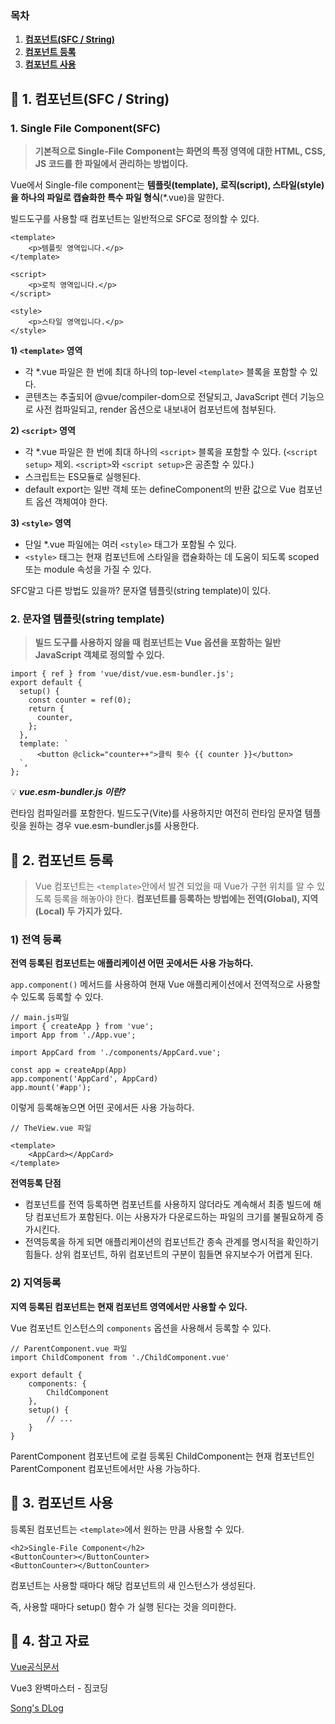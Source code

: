 ### 목차

1. [**컴포넌트(SFC / String)**](#1-컴포넌트(SFC-/-String))
2. [**컴포넌트 등록**](#2-컴포넌트-등록)
3. [**컴포넌트 사용**](#3-컴포넌트-사용)


## 📌 1. 컴포넌트(SFC / String)

### 1. Single File Component(SFC)

> 
> 
> 
> **기본적으로 Single-File Component는 화면의 특정 영역에 대한 HTML, CSS, JS 코드를 한 파일에서 관리하는 방법이다.**
> 

Vue에서 Single-file component는 **템플릿(template), 로직(script), 스타일(style)을 하나의 파일로 캡슐화한 특수 파일 형식**(*.vue)을 말한다.

빌드도구를 사용할 때 컴포넌트는 일반적으로 SFC로 정의할 수 있다.

```
<template>
	<p>템플릿 영역입니다.</p>
</template>

<script>
	<p>로직 영역입니다.</p>
</script>

<style>
	<p>스타일 영역입니다.</p>
</style>
```

**1) `<template>` 영역**

- 각 *.vue 파일은 한 번에 최대 하나의 top-level `<template>` 블록을 포함할 수 있다.
- 콘텐츠는 추출되어 @vue/compiler-dom으로 전달되고, JavaScript 렌더 기능으로 사전 컴파일되고, render 옵션으로 내보내어 컴포넌트에 첨부된다.

**2) `<script>` 영역**

- 각 *.vue 파일은 한 번에 최대 하나의 `<script>` 블록을 포함할 수 있다. (`<script setup>` 제외. `<script>`와 `<script setup>`은 공존할 수 있다.)
- 스크립트는 ES모듈로 실행된다.
- default export는 일반 객체 또는 defineComponent의 반환 값으로 Vue 컴포넌트 옵션 객체여야 한다.

**3) `<style>` 영역**

- 단일 *.vue 파일에는 여러 `<style>` 태그가 포함될 수 있다.
- `<style>` 태그는 현재 컴포넌트에 스타일을 캡슐화하는 데 도움이 되도록 scoped 또는 module 속성을 가질 수 있다.

SFC말고 다른 방법도 있을까? 문자열 템플릿(string template)이 있다.

### 2. 문자열 템플릿(string template)

> 
> 
> 
> **빌드 도구를 사용하지 않을 때 컴포넌트는 Vue 옵션을 포함하는 일반 JavaScript 객체로 정의할 수 있다.**
> 

```
import { ref } from 'vue/dist/vue.esm-bundler.js';
export default {
  setup() {
    const counter = ref(0);
    return {
      counter,
    };
  },
  template: `
	  <button @click="counter++">클릭 횟수 {{ counter }}</button>
  `,
};
```

💡 ***vue.esm-bundler.js 이란?***

런타임 컴파일러를 포함한다. 빌드도구(Vite)를 사용하지만 여전히 런타임 문자열 템플릿을 원하는 경우 vue.esm-bundler.js를 사용한다.

## 📌 2. 컴포넌트 등록

> 
> 
> 
> Vue 컴포넌트는 `<template>`안에서 발견 되었을 때 Vue가 구현 위치를 알 수 있도록 등록을 해놓아야 한다. **컴포넌트를 등록하는 방법에는 전역(Global), 지역(Local) 두 가지가 있다.**
> 

### 1) 전역 등록

**전역 등록된 컴포넌트는 애플리케이션 어떤 곳에서든 사용 가능하다.**

`app.component()`  메서드를 사용하여 현재 Vue 애플리케이션에서 전역적으로 사용할 수 있도록 등록할 수 있다.

```
// main.js파일
import { createApp } from 'vue';
import App from './App.vue';

import AppCard from './components/AppCard.vue';

const app = createApp(App)
app.component('AppCard', AppCard)
app.mount('#app');
```

이렇게 등록해놓으면 어떤 곳에서든 사용 가능하다.

```
// TheView.vue 파일

<template>
 	<AppCard></AppCard>
</template>

```

**전역등록 단점**

- 컴포넌트를 전역 등록하면 컴포넌트를 사용하지 않더라도 계속해서 최종 빌드에 해당 컴포넌트가 포함된다. 이는 사용자가 다운로드하는 파일의 크기를 불필요하게 증가시킨다.
- 전역등록을 하게 되면 애플리케이션의 컴포넌트간 종속 관계를 명시적을 확인하기 힘들다. 상위 컴포넌트, 하위 컴포넌트의 구분이 힘들면 유지보수가 어렵게 된다.

### 2) 지역등록

**지역 등록된 컴포넌트는 현재 컴포넌트 영역에서만 사용할 수 있다.**

Vue 컴포넌트 인스턴스의 `components` 옵션을 사용해서 등록할 수 있다.

```
// ParentComponent.vue 파일
import ChildComponent from './ChildComponent.vue'

export default {
	components: {
		ChildComponent
	},
	setup() {
		// ...
	}
}
```

ParentComponent 컴포넌트에 로컬 등록된 ChildComponent는 현재 컴포넌트인 ParentComponent 컴포넌트에서만 사용 가능하다.

## 📌 3. 컴포넌트 사용

등록된 컴포넌트는 `<template>`에서 원하는 만큼 사용할 수 있다.

```
<h2>Single-File Component</h2>
<ButtonCounter></ButtonCounter>
<ButtonCounter></ButtonCounter>
```

컴포넌트는 사용할 때마다 해당 컴포넌트의 새 인스턴스가 생성된다.

즉, 사용할 때마다 setup() 함수 가 실행 된다는 것을 의미한다.

## 📌 4. 참고 자료

[Vue공식문서](https://vuejs.org/api/sfc-spec.html)

Vue3 완벽마스터 - 짐코딩

[Song's DLog](https://velog.io/@falling_star3/Vue.js-Single-File-ComponentSFC)
